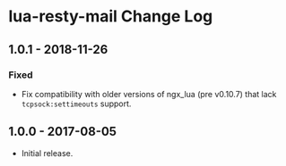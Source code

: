 # lua-resty-mail Change Log

## 1.0.1 - 2018-11-26

### Fixed
- Fix compatibility with older versions of ngx_lua (pre v0.10.7) that lack `tcpsock:settimeouts` support.

## 1.0.0 - 2017-08-05

- Initial release.

